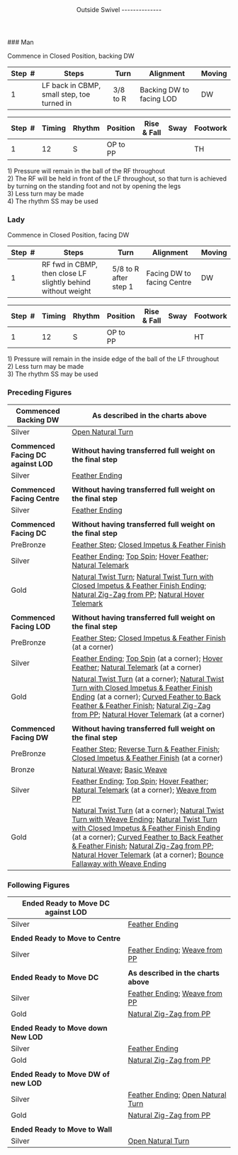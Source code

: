 <header>Outside Swivel
--------------

 </header>### Man

Commence in Closed Position, backing DW

 | **Step<span style="color:white">\_</span>\#** | **Steps** | **Turn** | **Alignment** | **Moving** |
|---|---|---|---|---|
| 1 | LF back in CBMP, small step, toe turned in | 3/8 to R | Backing DW to facing LOD | DW |

 | **Step<span style="color:white">\_</span>\#** | **Timing** | **Rhythm** | **Position** | **Rise &amp; Fall** | **Sway** | **Footwork** |
|---|---|---|---|---|---|---|
| 1 | 12 | S | OP to PP |  |  | TH |

1\) Pressure will remain in the ball of the RF throughout  
 2) The RF will be held in front of the LF throughout, so that turn is achieved by turning on the standing foot and not by opening the legs  
 3) Less turn may be made  
 4) The rhythm SS may be used

### Lady

Commence in Closed Position, facing DW

 | **Step<span style="color:white">\_</span>\#** | **Steps** | **Turn** | **Alignment** | **Moving** |
|---|---|---|---|---|
| 1 | RF fwd in CBMP, then close LF slightly behind without weight | 5/8 to R after step 1 | Facing DW to facing Centre | DW |

 | **Step<span style="color:white">\_</span>\#** | **Timing** | **Rhythm** | **Position** | **Rise &amp; Fall** | **Sway** | **Footwork** |
|---|---|---|---|---|---|---|
| 1 | 12 | S | OP to PP |  |  | HT |

1\) Pressure will remain in the inside edge of the ball of the LF throughout  
 2) Less turn may be made  
 3) The rhythm SS may be used

### Preceding Figures

 | **Commenced Backing DW** | **As described in the charts above** |
|---|---|
| Silver | [Open Natural Turn](open_natural_turn.md) |
|  |  |
| **Commenced Facing DC against LOD** | **Without having transferred full weight on the final step** |
| Silver | [Feather Ending](feather_ending.md) |
|  |  |
| **Commenced Facing Centre** | **Without having transferred full weight on the final step** |
| Silver | [Feather Ending](feather_ending.md) |
|  |  |
| **Commenced Facing DC** | **Without having transferred full weight on the final step** |
| PreBronze | [Feather Step](feather_step.md); [Closed Impetus &amp; Feather Finish](closed_impetus.md) |
| Silver | [Feather Ending](feather_ending.md); [Top Spin](top_spin.md); [Hover Feather](hover_feather.md); [Natural Telemark](natural_telemark.md) |
| Gold | [Natural Twist Turn](twist_turn.md); [Natural Twist Turn with Closed Impetus &amp; Feather Finish Ending](twist_turn_closed_impetus.md); [Natural Zig-Zag from PP](zig_zag.md); [Natural Hover Telemark](natural_hover_telemark.md) |
|  |  |
| **Commenced Facing LOD** | **Without having transferred full weight on the final step** |
| PreBronze | [Feather Step](feather_step.md); [Closed Impetus &amp; Feather Finish](closed_impetus.md) (at a corner) |
| Silver | [Feather Ending](feather_ending.md); [Top Spin](top_spin.md) (at a corner); [Hover Feather](hover_feather.md); [Natural Telemark](natural_telemark.md) (at a corner) |
| Gold | [Natural Twist Turn](twist_turn.md) (at a corner); [Natural Twist Turn with Closed Impetus &amp; Feather Finish Ending](twist_turn_closed_impetus.md) (at a corner); [Curved Feather to Back Feather &amp; Feather Finish](curved_feather_back.md); [Natural Zig-Zag from PP](zig_zag.md); [Natural Hover Telemark](natural_hover_telemark.md) (at a corner) |
|  |  |
| **Commenced Facing DW** | **Without having transferred full weight on the final step** |
| PreBronze | [Feather Step](feather_step.md); [Reverse Turn &amp; Feather Finish](reverse_turn.md); [Closed Impetus &amp; Feather Finish](closed_impetus.md) (at a corner) |
| Bronze | [Natural Weave](natural_weave.md); [Basic Weave](basic_weave.md) |
| Silver | [Feather Ending](feather_ending.md); [Top Spin](top_spin.md); [Hover Feather](hover_feather.md); [Natural Telemark](natural_telemark.md) (at a corner); [Weave from PP](weave_from_pp.md) |
| Gold | [Natural Twist Turn](twist_turn.md) (at a corner); [Natural Twist Turn with Weave Ending](twist_turn_weave.md); [Natural Twist Turn with Closed Impetus &amp; Feather Finish Ending](twist_turn_closed_impetus.md) (at a corner); [Curved Feather to Back Feather &amp; Feather Finish](curved_feather_back.md); [Natural Zig-Zag from PP](zig_zag.md); [Natural Hover Telemark](natural_hover_telemark.md) (at a corner); [Bounce Fallaway with Weave Ending](bounce_fallaway.md) |

### Following Figures

 | **Ended Ready to Move DC against LOD** |  |
|---|---|
| Silver | [Feather Ending](feather_ending.md) |
|  |  |
| **Ended Ready to Move to Centre** |  |
| Silver | [Feather Ending](feather_ending.md); [Weave from PP](weave_from_pp.md) |
|  |  |
| **Ended Ready to Move DC** | **As described in the charts above** |
| Silver | [Feather Ending](feather_ending.md); [Weave from PP](weave_from_pp.md) |
| Gold | [Natural Zig-Zag from PP](zig_zag.md) |
|  |  |
| **Ended Ready to Move down New LOD** |  |
| Silver | [Feather Ending](feather_ending.md) |
| Gold | [Natural Zig-Zag from PP](zig_zag.md) |
|  |  |
| **Ended Ready to Move DW of new LOD** |  |
| Silver | [Feather Ending](feather_ending.md); [Open Natural Turn](open_natural_turn.md) |
| Gold | [Natural Zig-Zag from PP](zig_zag.md) |
|  |  |
| **Ended Ready to Move to Wall** |  |
| Silver | [Open Natural Turn](open_natural_turn.md) |